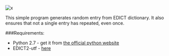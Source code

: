 
![x](http://i.imgur.com/3AuJosX.png)

This simple program generates random entry from EDICT dictionary. It also ensures that not a single entry has repeated, even once. 

###Requirements:    
* Python 2.7 - get it from [the official python website](https://www.python.org/download/releases/2.7.6/)
* EDICT2-utf - [here](ftp://ftp.edrdg.org/pub/Nihongo/edict2u.gz)
